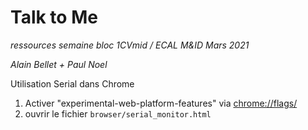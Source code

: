 # Talk to Me
*ressources semaine bloc 1CVmid / ECAL M&ID Mars 2021*

*Alain Bellet + Paul Noel*

Utilisation Serial dans Chrome
1. Activer "experimental-web-platform-features" via [chrome://flags/](chrome://flags/) 
2. ouvrir le fichier `browser/serial_monitor.html`
